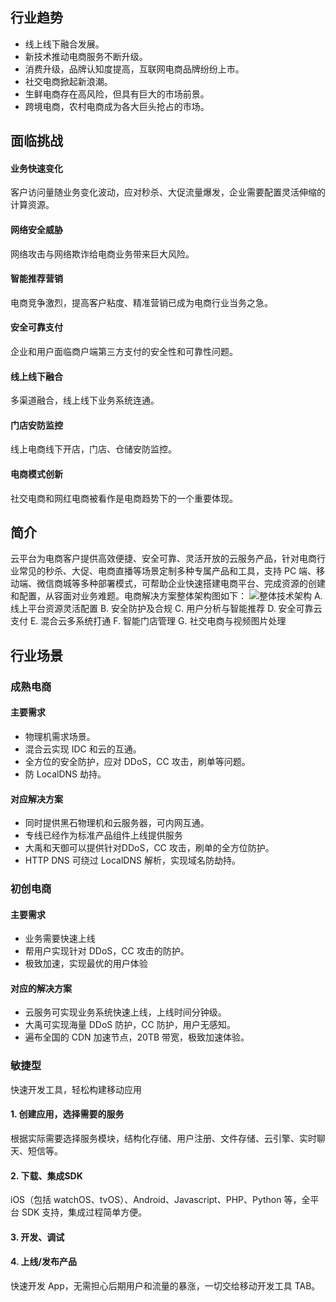 ## 行业趋势
- 线上线下融合发展。
- 新技术推动电商服务不断升级。
- 消费升级，品牌认知度提高，互联网电商品牌纷纷上市。
- 社交电商掀起新浪潮。
- 生鲜电商存在高风险，但具有巨大的市场前景。
- 跨境电商，农村电商成为各大巨头抢占的市场。

## 面临挑战
#### 业务快速变化
客户访问量随业务变化波动，应对秒杀、大促流量爆发，企业需要配置灵活伸缩的计算资源。
#### 网络安全威胁
网络攻击与网络欺诈给电商业务带来巨大风险。
#### 智能推荐营销
电商竞争激烈，提高客户粘度、精准营销已成为电商行业当务之急。
#### 安全可靠支付
企业和用户面临商户端第三方支付的安全性和可靠性问题。
#### 线上线下融合
多渠道融合，线上线下业务系统连通。
#### 门店安防监控
线上电商线下开店，门店、仓储安防监控。
#### 电商模式创新
社交电商和网红电商被看作是电商趋势下的一个重要体现。

## 简介
云平台为电商客户提供高效便捷、安全可靠、灵活开放的云服务产品，针对电商行业常见的秒杀、大促、电商直播等场景定制多种专属产品和工具，支持 PC 端、移动端、微信商城等多种部署模式，可帮助企业快速搭建电商平台、完成资源的创建和配置，从容面对业务难题。电商解决方案整体架构图如下：
![整体技术架构](http://imgcache.tce.fsphere.cn/static/mc.qcloudimg.com/static/img/03bddf0f3d702f85643c20c5db9b6f9c/image.png)
A. 线上平台资源灵活配置
B. 安全防护及合规
C. 用户分析与智能推荐
D. 安全可靠云支付
E. 混合云多系统打通
F. 智能门店管理
G. 社交电商与视频图片处理

## 行业场景
### 成熟电商
#### 主要需求
- 物理机需求场景。
- 混合云实现 IDC 和云的互通。
- 全方位的安全防护，应对 DDoS，CC 攻击，刷单等问题。
- 防 LocalDNS 劫持。

#### 对应解决方案
- 同时提供黑石物理机和云服务器，可内网互通。
- 专线已经作为标准产品组件上线提供服务
- 大禹和天御可以提供针对DDoS，CC 攻击，刷单的全方位防护。
- HTTP DNS 可绕过 LocalDNS 解析，实现域名防劫持。

### 初创电商
#### 主要需求
- 业务需要快速上线
- 帮用户实现针对 DDoS，CC 攻击的防护。
- 极致加速，实现最优的用户体验

#### 对应的解决方案
- 云服务可实现业务系统快速上线，上线时间分钟级。
- 大禹可实现海量 DDoS 防护，CC 防护，用户无感知。
- 遍布全国的 CDN 加速节点，20TB 带宽，极致加速体验。

### 敏捷型
快速开发工具，轻松构建移动应用
#### 1. 创建应用，选择需要的服务
根据实际需要选择服务模块，结构化存储、用户注册、文件存储、云引擎、实时聊天、短信等。
#### 2. 下载、集成SDK
iOS（包括 watchOS、tvOS）、Android、Javascript、PHP、Python 等，全平台 SDK 支持，集成过程简单方便。
#### 3. 开发、调试
#### 4. 上线/发布产品
快速开发 App，无需担心后期用户和流量的暴涨，一切交给移动开发工具 TAB。
